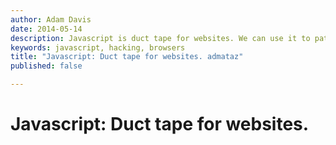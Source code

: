 ```yaml
---
author: Adam Davis
date: 2014-05-14
description: Javascript is duct tape for websites. We can use it to patch and fix anything. 
keywords: javascript, hacking, browsers
title: "Javascript: Duct tape for websites. admataz"
published: false

---
```


Javascript: Duct tape for websites.
====================================

